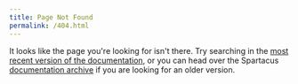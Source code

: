 ```yaml
---
title: Page Not Found
permalink: /404.html
---
```


It looks like the page you're looking for isn't there. Try searching in the [most recent version of the documentation](https://sap.github.io/spartacus-docs/), or you can head over the Spartacus [documentation archive](https://sap.github.io/spartacus-docs/docs-archive/) if you are looking for an older version.
